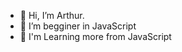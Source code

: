 - 👋 Hi, I’m Arthur.
- 👀 I’m begginer in JavaScript
- 📝 I'm Learning more from JavaScript


<!---
VszPika7/VszPika7 is a ✨ special ✨ repository because its `README.md` (this file) appears on your GitHub profile.
You can click the Preview link to take a look at your changes.
--->
